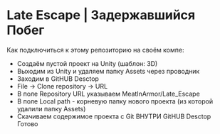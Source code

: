 # Late Escape | Задержавшийся Побег
Как подключиться к этому репозиторию на своём компе:
- Создаём пустой проект на Unity (шаблон: 3D)
- Выходим из Unity и удаляем папку Assets через проводник
- Заходим в GitHUB Desctop
- File -> Clone repository -> URL
- В поле Repository URL указываем MeatInArmor/Late_Escape
- В поле Local path - корневую папку нового проекта (из которой удалили папку Assets)
- Скачиваем содержимое проекта с Git ВНУТРИ GitHUB Desctop
Готово
